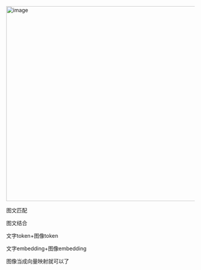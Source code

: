 <img width="893" height="521" alt="image" src="https://github.com/user-attachments/assets/fb065911-c392-4f17-8ce8-35a2aa0e5277" />

图文匹配

图文结合

文字token+图像token

文字embedding+图像embedding


图像当成向量映射就可以了
